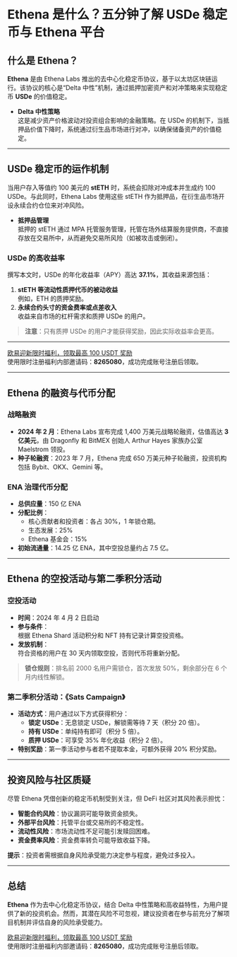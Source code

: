 # Ethena 是什么？五分钟了解 USDe 稳定币与 Ethena 平台



## 什么是 Ethena？

**Ethena** 是由 Ethena Labs 推出的去中心化稳定币协议，基于以太坊区块链运行。该协议的核心是“Delta 中性”机制，通过抵押加密资产和对冲策略来实现稳定币 **USDe** 的价值稳定。

- **Delta 中性策略**  
  这是减少资产价格波动对投资组合影响的金融策略。在 USDe 的机制下，当抵押品价值下降时，系统通过衍生品市场进行对冲，以确保储备资产的价值稳定。

---

## USDe 稳定币的运作机制

当用户存入等值约 100 美元的 **stETH** 时，系统会扣除对冲成本并生成约 100 USDe。与此同时，Ethena Labs 使用这些 stETH 作为抵押品，在衍生品市场开设永续合约仓位来对冲风险。

- **抵押品管理**  
  抵押的 stETH 通过 MPA 托管服务管理，托管在场外结算服务提供商，不直接存放在交易所中，从而避免交易所风险（如被攻击或倒闭）。

### USDe 的高收益率

撰写本文时，USDe 的年化收益率（APY）高达 **37.1%**，其收益来源包括：

1. **stETH 等流动性质押代币的被动收益**  
   例如，ETH 的质押奖励。
2. **永续合约头寸的资金费率或点差收入**  
   收益来自市场的杠杆需求和质押 USDe 的用户。

> **注意**：只有质押 USDe 的用户才能获得奖励，因此实际收益率会更高。

---
[欧易迎新限时福利，领取最高 100 USDT 奖励](https://bit.ly/OKXe)  
使用限时注册福利内部邀请码：**8265080**，成功完成账号注册后领取。

---
## Ethena 的融资与代币分配

### 战略融资

- **2024 年 2 月**：Ethena Labs 宣布完成 1,400 万美元战略轮融资，估值高达 **3 亿美元**，由 Dragonfly 和 BitMEX 创始人 Arthur Hayes 家族办公室 Maelstrom 领投。
- **种子轮融资**：2023 年 7 月，Ethena 完成 650 万美元种子轮融资，投资机构包括 Bybit、OKX、Gemini 等。

### ENA 治理代币分配

- **总供应量**：150 亿 ENA
- **分配比例**：
  - 核心贡献者和投资者：各占 30%，1 年锁仓期。
  - 生态发展：25%
  - Ethena 基金会：15%
- **初始流通量**：14.25 亿 ENA，其中空投总量约占 7.5 亿。

---

## Ethena 的空投活动与第二季积分活动

### 空投活动

- **时间**：2024 年 4 月 2 日启动
- **参与条件**：  
  根据 Ethena Shard 活动积分和 NFT 持有记录计算空投资格。
- **发放机制**：  
  符合资格的用户在 30 天内领取空投，否则代币将重新分配。

> **锁仓规则**：排名前 2000 名用户需锁仓，首次发放 50%，剩余部分在 6 个月内线性解锁。

### 第二季积分活动：《Sats Campaign》

- **活动方式**：用户通过以下方式获得积分：
  - **锁定 USDe**：无息锁定 USDe，解锁需等待 7 天（积分 20 倍）。
  - **持有 USDe**：单纯持有即可（积分 5 倍）。
  - **质押 USDe**：可享受 35% 年化收益（积分 2 倍）。
- **特别奖励**：第一季活动参与者若不提取本金，可额外获得 20% 积分奖励。


---

## 投资风险与社区质疑

尽管 Ethena 凭借创新的稳定币机制受到关注，但 DeFi 社区对其风险表示担忧：

- **智能合约风险**：协议漏洞可能导致资金损失。
- **外部平台风险**：托管平台或交易所的不稳定性。
- **流动性风险**：市场流动性不足可能引发赎回困难。
- **资金费率风险**：资金费率转负可能导致收益下降。

**提示**：投资者需根据自身风险承受能力决定参与程度，避免过多投入。

---

## 总结

**Ethena** 作为去中心化稳定币协议，结合 Delta 中性策略和高收益特性，为用户提供了新的投资机会。然而，其潜在风险不可忽视，建议投资者在参与前充分了解项目机制并评估自身的风险承受能力。

[欧易迎新限时福利，领取最高 100 USDT 奖励](https://bit.ly/OKXe)  
使用限时注册福利内部邀请码：**8265080**，成功完成账号注册后领取。
